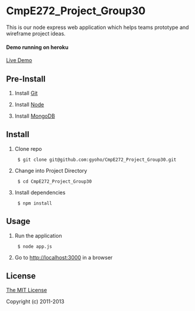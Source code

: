 # CmpE272_Project_Group30

This is our node express web application which helps teams prototype and wireframe project ideas. 

#### Demo running on heroku 
[Live Demo](http://) 

## Pre-Install 
1. Install [Git](http://git-scm.com/book/en/Getting-Started-Installing-Git) 

2. Install [Node](http://nodejs.org/download/)

3. Install [MongoDB](http://docs.mongodb.org/manual/installation/) 

## Install

1. Clone repo

        $ git clone git@github.com:gyoho/CmpE272_Project_Group30.git

2. Change into Project Directory

        $ cd CmpE272_Project_Group30

3. Install dependencies

        $ npm install

## Usage

1. Run the application

        $ node app.js

2. Go to [http://localhost:3000](http://localhost:3000) in a browser





## License

[The MIT License](http://opensource.org/licenses/MIT)

Copyright (c) 2011-2013 
